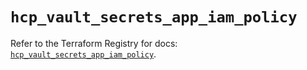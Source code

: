 # `hcp_vault_secrets_app_iam_policy`

Refer to the Terraform Registry for docs: [`hcp_vault_secrets_app_iam_policy`](https://registry.terraform.io/providers/hashicorp/hcp/0.94.1/docs/resources/vault_secrets_app_iam_policy).
